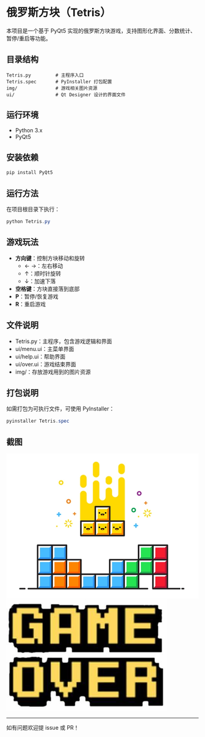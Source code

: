 # 俄罗斯方块（Tetris）

本项目是一个基于 PyQt5 实现的俄罗斯方块游戏，支持图形化界面、分数统计、暂停/重启等功能。

## 目录结构

```
Tetris.py         # 主程序入口
Tetris.spec       # PyInstaller 打包配置
img/              # 游戏相关图片资源
ui/               # Qt Designer 设计的界面文件
```

## 运行环境

- Python 3.x
- PyQt5

## 安装依赖

```powershell
pip install PyQt5
```

## 运行方法

在项目根目录下执行：

```powershell
python Tetris.py
```

## 游戏玩法

- **方向键**：控制方块移动和旋转
  - ← →：左右移动
  - ↑：顺时针旋转
  - ↓：加速下落
- **空格键**：方块直接落到底部
- **P**：暂停/恢复游戏
- **R**：重启游戏

## 文件说明

- Tetris.py：主程序，包含游戏逻辑和界面
- ui/menu.ui：主菜单界面
- ui/help.ui：帮助界面
- ui/over.ui：游戏结束界面
- img/：存放游戏用到的图片资源

## 打包说明

如需打包为可执行文件，可使用 PyInstaller：

```powershell
pyinstaller Tetris.spec
```

## 截图

![主界面](img/Tetris.webp)
![游戏结束](img/gameover.jpg)

---

如有问题欢迎提 issue 或 PR！
